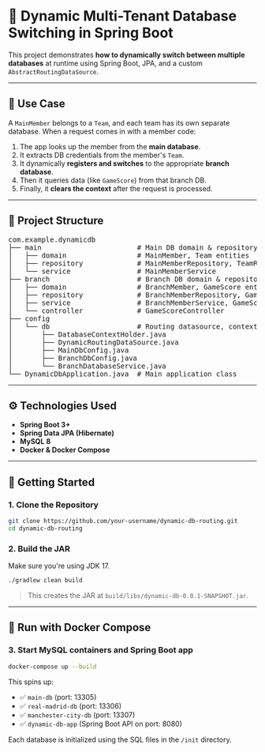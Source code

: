 # 🔀 Dynamic Multi-Tenant Database Switching in Spring Boot

This project demonstrates **how to dynamically switch between multiple databases** at runtime using Spring Boot, JPA, and a custom `AbstractRoutingDataSource`.

---

## 📌 Use Case

A `MainMember` belongs to a `Team`, and each team has its own separate database. When a request comes in with a member code:

1. The app looks up the member from the **main database**.
2. It extracts DB credentials from the member's `Team`.
3. It dynamically **registers and switches** to the appropriate **branch database**.
4. Then it queries data (like `GameScore`) from that branch DB.
5. Finally, it **clears the context** after the request is processed.

---

## 🧩 Project Structure

<pre>
com.example.dynamicdb
├── main                       # Main DB domain & repository
│   ├── domain                 # MainMember, Team entities
│   ├── repository             # MainMemberRepository, TeamRepository
│   └── service                # MainMemberService
├── branch                     # Branch DB domain & repository
│   ├── domain                 # BranchMember, GameScore entities
│   ├── repository             # BranchMemberRepository, GameScoreRepository
│   ├── service                # BranchMemberService, GameScoreService
│   └── controller             # GameScoreController
├── config
│   └── db                     # Routing datasource, context holder, config
│       ├── DatabaseContextHolder.java
│       ├── DynamicRoutingDataSource.java
│       ├── MainDbConfig.java
│       ├── BranchDbConfig.java  
│       └── BranchDatabaseService.java
└── DynamicDbApplication.java  # Main application class
</pre>

---

## ⚙️ Technologies Used

- **Spring Boot 3+**
- **Spring Data JPA (Hibernate)**
- **MySQL 8**
- **Docker & Docker Compose**

---

## 🚀 Getting Started

### 1. Clone the Repository

```bash
git clone https://github.com/your-username/dynamic-db-routing.git
cd dynamic-db-routing
```

### 2. Build the JAR

Make sure you're using JDK 17.

```bash
./gradlew clean build
```

> This creates the JAR at `build/libs/dynamic-db-0.0.1-SNAPSHOT.jar`.

---

## 🐳 Run with Docker Compose

### 3. Start MySQL containers and Spring Boot app

```bash
docker-compose up --build
```

This spins up:

- ✅ `main-db` (port: 13305)
- ✅ `real-madrid-db` (port: 13306)
- ✅ `manchester-city-db` (port: 13307)
- ✅ `dynamic-db-app` (Spring Boot API on port: 8080)

Each database is initialized using the SQL files in the `/init` directory.

